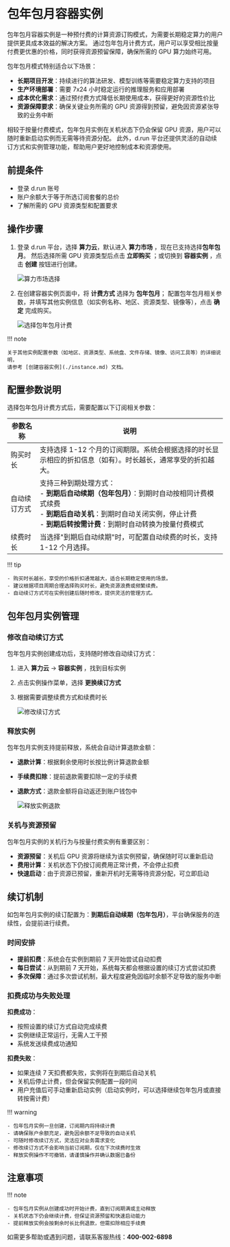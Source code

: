 # 包年包月容器实例

包年包月容器实例是一种预付费的计算资源订购模式，为需要长期稳定算力的用户提供更具成本效益的解决方案。
通过包年包月计费方式，用户可以享受相比按量付费更优惠的价格，同时获得资源预留保障，确保所需的 GPU 算力始终可用。

包年包月模式特别适合以下场景：

- **长期项目开发**：持续进行的算法研发、模型训练等需要稳定算力支持的项目
- **生产环境部署**：需要 7x24 小时稳定运行的推理服务和应用部署
- **成本优化需求**：通过预付费方式降低长期使用成本，获得更好的资源性价比
- **资源保障要求**：确保关键业务所需的 GPU 资源得到预留，避免因资源紧张导致的业务中断

相较于按量付费模式，包年包月实例在关机状态下仍会保留 GPU 资源，用户可以随时重新启动实例而无需等待资源分配。
此外，d.run 平台还提供灵活的自动续订方式和实例管理功能，帮助用户更好地控制成本和资源使用。

## 前提条件

- 登录 d.run 账号
- 账户余额大于等于所选订阅套餐的总价
- 了解所需的 GPU 资源类型和配置要求

## 操作步骤

1. 登录 d.run 平台，选择 **算力云**，默认进入 **算力市场** ，现在已支持选择**包年包月**。
    然后选择所需 GPU 资源类型后点击 **立即购买** ；或切换到 **容器实例** ，点击 **创建** 按钮进行创建。

   ![算力市场选择](images/pay-as-go-01.png)

2. 在创建容器实例页面中，将 **计费方式** 选择为 **包年包月**；
    配置包年包月相关参数，并填写其他实例信息（如实例名称、地区、资源类型、镜像等），点击 **确定** 完成购买。

   ![选择包年包月计费](images/create2.png)

!!! note

    关于其他实例配置参数（如地区、资源类型、系统盘、文件存储、镜像、访问工具等）的详细说明，
    请参考 [创建容器实例](./instance.md) 文档。

## 配置参数说明

选择包年包月计费方式后，需要配置以下订阅相关参数：

| 参数名称 | 说明 |
| ------ | ---- |
| 购买时长 | 支持选择 1-12 个月的订阅期限。系统会根据选择的时长显示相应的折扣信息（如有）。时长越长，通常享受的折扣越大。 |
| 自动续订方式 | 支持三种到期处理方式：<br/>- **到期后自动续期（包年包月）**：到期时自动按相同计费模式续费<br/>- **到期后自动关机**：到期时自动关闭实例，停止计费<br/>- **到期后转按需计费**：到期时自动转换为按量付费模式 |
| 续费时长 | 当选择"到期后自动续期"时，可配置自动续费的时长，支持 1-12 个月选择。 |

!!! tip

    - 购买时长越长，享受的价格折扣通常越大，适合长期稳定使用的场景。
    - 建议根据项目周期合理选择购买时长，避免资源浪费或频繁续费。
    - 自动续订方式可在实例创建后随时修改，提供灵活的管理方式。

## 包年包月实例管理

### 修改自动续订方式

包年包月实例创建成功后，支持随时修改自动续订方式：

1. 进入 **算力云** -> **容器实例** ，找到目标实例
2. 点击实例操作菜单，选择 **更换续订方式**
3. 根据需要调整续费方式和续费时长

    ![修改续订方式](images/pay-as-go-02.png)

### 释放实例

包年包月实例支持提前释放，系统会自动计算退款金额：

- **退款计算**：根据剩余使用时长按比例计算退款金额
- **手续费扣除**：提前退款需要扣除一定的手续费
- **退款方式**：退款金额将自动返还到账户钱包中

   ![释放实例退款](images/deletepod1.png)

### 关机与资源预留

包年包月实例的关机行为与按量付费实例有重要区别：

- **资源预留**：关机后 GPU 资源将继续为该实例预留，确保随时可以重新启动
- **费用计算**：关机状态下仍按订阅费用正常计费，不会停止扣费
- **快速启动**：由于资源已预留，重新开机时无需等待资源分配，可立即启动

## 续订机制

如包年包月实例的续订配置为：**到期后自动续期（包年包月）**，平台确保服务的连续性，会提前进行续费。

### 时间安排

- **提前扣费**：系统会在实例到期前 7 天开始尝试自动扣费
- **每日尝试**：从到期前 7 天开始，系统每天都会根据设置的续订方式尝试扣费
- **多次保障**：通过多次尝试机制，最大程度避免因临时余额不足导致的服务中断

### 扣费成功与失败处理

**扣费成功**：

- 按照设置的续订方式自动完成续费
- 实例继续正常运行，无需人工干预
- 系统发送续费成功通知

**扣费失败**：

- 如果连续 7 天扣费都失败，实例将在到期后自动关机
- 关机后停止计费，但会保留实例配置一段时间
- 用户充值后可手动重新启动实例（启动实例时，可以选择继续包年包月或直接转按需计费）

!!! warning

    - 包年包月实例一旦创建，订阅期内将持续计费
    - 请确保账户余额充足，避免因余额不足导致的自动关机
    - 可随时修改续订方式，灵活应对业务需求变化
    - 修改续订方式不会影响当前订阅期，仅在下次续费时生效
    - 释放实例操作不可撤销，请谨慎操作并确认数据已备份

## 注意事项

!!! note

    - 包年包月实例从创建成功时开始计费，直到订阅期满或主动释放
    - 关机状态下仍会继续计费，但保证资源预留和快速启动能力
    - 提前释放实例会按剩余时长比例退款，但需扣除相应手续费

如需更多帮助或遇到问题，请联系客服热线：**400-002-6898**
